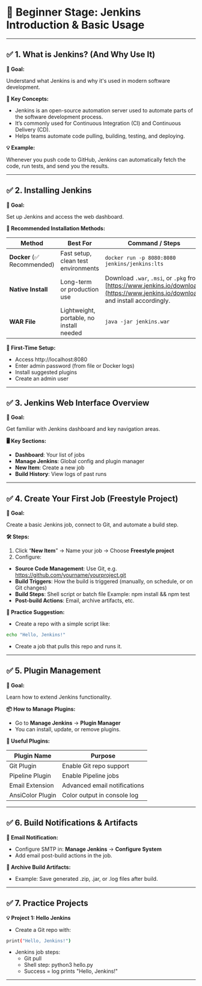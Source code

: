 # 🔰 Beginner Stage: Jenkins Introduction & Basic Usage

---

## ✅ 1. What is Jenkins? (And Why Use It)

**🎯 Goal:**

Understand what Jenkins is and why it's used in modern software development.

**📌 Key Concepts:**

- Jenkins is an open-source automation server used to automate parts of the software development process.
- It’s commonly used for Continuous Integration (CI) and Continuous Delivery (CD).
- Helps teams automate code pulling, building, testing, and deploying.

**💡 Example:**

Whenever you push code to GitHub, Jenkins can automatically fetch the code, run tests, and send you the results.

---

## ✅ 2. Installing Jenkins

**🎯 Goal:**

Set up Jenkins and access the web dashboard.

**🔧 Recommended Installation Methods:**

| Method | Best For | Command / Steps |
| --- | --- | --- |
| **Docker** (✅ Recommended) | Fast setup, clean test environments      | `docker run -p 8080:8080 jenkins/jenkins:lts` |
| **Native Install**          | Long-term or production use              | Download `.war`, `.msi`, or `.pkg` from [https://www.jenkins.io/download](https://www.jenkins.io/download) and install accordingly. |
| **WAR File**                | Lightweight, portable, no install needed | `java -jar jenkins.war` |

**🚀 First-Time Setup:**

- Access http://localhost:8080
- Enter admin password (from file or Docker logs)
- Install suggested plugins
- Create an admin user

---

## ✅ 3. Jenkins Web Interface Overview

**🎯 Goal:**

Get familiar with Jenkins dashboard and key navigation areas.

**🖥️ Key Sections:**

- **Dashboard**: Your list of jobs
- **Manage Jenkins**: Global config and plugin manager
- **New Item**: Create a new job
- **Build History**: View logs of past runs

---

## ✅ 4. Create Your First Job (Freestyle Project)

**🎯 Goal:**

Create a basic Jenkins job, connect to Git, and automate a build step.

**🛠 Steps:**

1. Click “**New Item**” → Name your job → Choose **Freestyle project**
2. Configure:
- **Source Code Management**: Use Git, e.g. https://github.com/yourname/yourproject.git
- **Build Triggers**: How the build is triggered (manually, on schedule, or on Git changes)
- **Build Steps**: Shell script or batch file Example: npm install && npm test
- **Post-build Actions**: Email, archive artifacts, etc.

**🧪 Practice Suggestion:**

- Create a repo with a simple script like:
```bash
echo "Hello, Jenkins!"
```
- Create a job that pulls this repo and runs it.

---

## ✅ 5. Plugin Management

**🎯 Goal:**

Learn how to extend Jenkins functionality.

**📦 How to Manage Plugins:**

- Go to **Manage Jenkins** → **Plugin Manager**
- You can install, update, or remove plugins.

**🔌 Useful Plugins:**

| Plugin Name      | Purpose                      |
| ---------------- | ---------------------------- |
| Git Plugin       | Enable Git repo support      |
| Pipeline Plugin  | Enable Pipeline jobs         |
| Email Extension  | Advanced email notifications |
| AnsiColor Plugin | Color output in console log  |

---

## ✅ 6. Build Notifications & Artifacts

**📧 Email Notification:**

- Configure SMTP in: **Manage Jenkins** → **Configure System**
- Add email post-build actions in the job.


**📂 Archive Build Artifacts:**

- Example: Save generated .zip, .jar, or .log files after build.

---

## ✅ 7. Practice Projects

**💡 Project 1: Hello Jenkins**

- Create a Git repo with:
```bash
print("Hello, Jenkins!")
```
- Jenkins job steps:
  - Git pull
  - Shell step: python3 hello.py
  - Success = log prints "Hello, Jenkins!"

---
